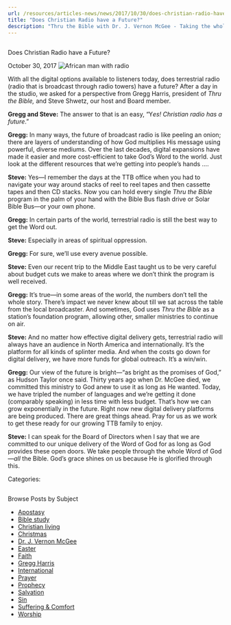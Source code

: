 ```yaml
---
url: /resources/articles-news/news/2017/10/30/does-christian-radio-have-a-future
title: "Does Christian Radio have a Future?"
description: "Thru the Bible with Dr. J. Vernon McGee - Taking the whole Word to the whole world"
---
```







## 
 Does Christian Radio have a Future?


October 30, 2017
![African man with radio](https://ttb.org/images/default-source/Features-and-News/african-man-with-radiobd4d71bc3a386c16a304ff00002a62bc.jpg?sfvrsn=78751d16_0 "African man with radio")




With all the digital options available to listeners today, does terrestrial radio (radio that is broadcast through radio towers) have a future? After a day in the studio, we asked for a perspective from Gregg Harris, president of *Thru the Bible,* and Steve Shwetz, our host and Board member.


**Gregg and Steve:** The answer to that is an easy, “Y*es! Christian radio has a future*.” 


**Gregg:** In many ways, the future of broadcast radio is like peeling an onion; there are layers of understanding of how God multiplies His message using powerful, diverse mediums. Over the last decades, digital expansions have made it easier and more cost-efficient to take God’s Word to the world. Just look at the different resources that we’re getting into people’s hands ….


**Steve:** Yes—I remember the days at the TTB office when you had to navigate your way around stacks of reel to reel tapes and then cassette tapes and then CD stacks. Now you can hold every single *Thru the Bible* program in the palm of your hand with the Bible Bus flash drive or Solar Bible Bus—or your own phone. 


**Gregg:** In certain parts of the world, terrestrial radio is still the best way to get the Word out.               


**Steve:** Especially in areas of spiritual oppression. 


**Gregg:** For sure, we’ll use every avenue possible. 


**Steve:** Even our recent trip to the Middle East taught us to be very careful about budget cuts we make to areas where we don’t think the program is well received. 


**Gregg:** It’s true—in some areas of the world, the numbers don’t tell the whole story. There’s impact we never knew about till we sat across the table from the local broadcaster. And sometimes, God uses *Thru the Bible* as a station’s foundation program, allowing other, smaller ministries to continue on air. 


**Steve:** And no matter how effective digital delivery gets, terrestrial radio will always have an audience in North America and internationally. It’s the platform for all kinds of splinter media. And when the costs go down for digital delivery, we have more funds for global outreach. It’s a win/win. 


**Gregg:** Our view of the future is bright—“as bright as the promises of God,” as Hudson Taylor once said. Thirty years ago when Dr. McGee died, we committed this ministry to God anew to use it as long as He wanted. Today, we have tripled the number of languages and we’re getting it done (comparably speaking) in less time with less budget. That’s how we can grow exponentially in the future. Right now new digital delivery platforms are being produced. There are great things ahead. Pray for us as we work to get these ready for our growing TTB family to enjoy. 


**Steve:** I can speak for the Board of Directors when I say that we are committed to our unique delivery of the Word of God for as long as God provides these open doors. We take people through the whole Word of God—*all* the Bible. God’s grace shines on us because He is glorified through this. 



Categories: 









## 
 Browse Posts by Subject


* [Apostasy](/resources/articles-news/-in-tags/tags/Apostasy)
* [Bible study](/resources/articles-news/-in-tags/tags/Bible-study)
* [Christian living](/resources/articles-news/-in-tags/tags/Christian-living)
* [Christmas](/resources/articles-news/-in-tags/tags/Christmas)
* [Dr. J. Vernon McGee](/resources/articles-news/-in-tags/tags/Dr-J-Vernon-McGee)
* [Easter](/resources/articles-news/-in-tags/tags/easter)
* [Faith](/resources/articles-news/-in-tags/tags/Faith)
* [Gregg Harris](/resources/articles-news/-in-tags/tags/Gregg-Harris)
* [International](/resources/articles-news/-in-tags/tags/International)
* [Prayer](/resources/articles-news/-in-tags/tags/prayer)
* [Prophecy](/resources/articles-news/-in-tags/tags/Prophecy)
* [Salvation](/resources/articles-news/-in-tags/tags/Salvation)
* [Sin](/resources/articles-news/-in-tags/tags/sin)
* [Suffering & Comfort](/resources/articles-news/-in-tags/tags/Suffering-Comfort)
* [Worship](/resources/articles-news/-in-tags/tags/worship)






